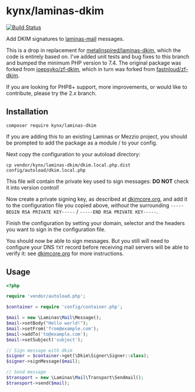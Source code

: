 # kynx/laminas-dkim

[![Build Status](https://github.com/kynx/laminas-dkim/workflows/Continuous%20Integration/badge.svg)](https://github.com/kynx/laminas-dkim/actions?query=workflow%3A"Continuous+Integration")

Add DKIM signatures to [laminas-mail] messages.

This is a drop in replacement for [metalinspired/laminas-dkim], which the code is entirely based on. I've added unit 
tests and bug fixes to this branch and bumped the minimum PHP version to 7.4. The original package was forked from 
[joepsyko/zf-dkim], which in turn was forked from [fastnloud/zf-dkim].

If you are looking for PHP8+ support, more improvements, or would like to contribute, please try the 2.x branch.

## Installation

```
composer require kynx/laminas-dkim
```

If you are adding this to an existing Laminas or Mezzio project, you should be prompted to add the package as a module 
/ to your config. 

Next copy the configuration to your autoload directory:

```
cp vendor/kynx/laminas-dkim/dkim.local.php.dist config/autoload/dkim.local.php
```

This file will contain the private key used to sign messages: **DO NOT** check it into version control!

Now create a private signing key, as described at [dkimcore.org], and add it to the configuration file you copied above, 
_without_ the surrounding `-----BEGIN RSA PRIVATE KEY-----` / `-----END RSA PRIVATE KEY-----`. 

Finish the configuration by setting your domain, selector and the headers you want to sign in the configuration file.

You should now be able to sign messages. But you still will need to configure your DNS `TXT` record before receiving 
mail servers will be able to verify it: see [dkimcore.org] for more instructions.

## Usage

```php
<?php 

require 'vendor/autoload.php';

$container = require 'config/container.php';

$mail = new \Laminas\Mail\Message();
$mail->setBody("Hello world!");
$mail->setFrom('from@example.com');
$mail->addTo('to@example.com');
$mail->setSubject('subject');

// Sign message with dkim
$signer = $container->get(\Dkim\Signer\Signer::class);
$signer->signMessage($mail);

// Send message
$transport = new \Laminas\Mail\Transport\Sendmail();
$transport->send($mail);
```

[laminas-mail]: https://docs.laminas.dev/laminas-mail/
[metalinspired/laminas-dkim]: https://github.com/metalinspired/laminas-dkim
[joepsyko/zf-dkim]: https://github.com/joepsyko/zf-dkim
[fastnloud/zf-dkim]: https://github.com/fastnloud/zf-dkim
[dkimcore.org]: http://dkimcore.org/specification.html
